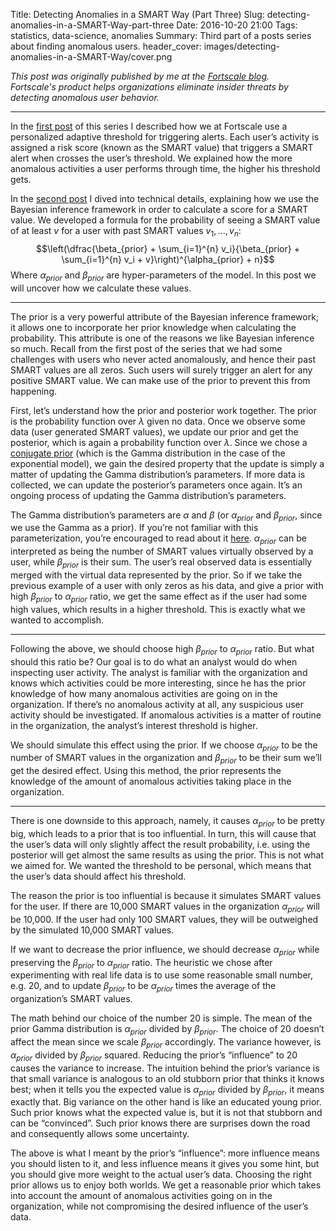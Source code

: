 Title: Detecting Anomalies in a SMART Way (Part Three)
Slug: detecting-anomalies-in-a-SMART-Way-part-three
Date: 2016-10-20 21:00
Tags: statistics, data-science, anomalies
Summary: Third part of a posts series about finding anomalous users.
header_cover: images/detecting-anomalies-in-a-SMART-Way/cover.png

*This post was originally published by me at the [Fortscale blog](https://insider.fortscale.com/detecting-anomalies-in-a-smart-way-part-3).*  
*Fortscale's product helps organizations eliminate insider threats by detecting anomalous user behavior.*

---

In the [first post](detecting-anomalies-in-a-SMART-Way.html) of this series I described how we at Fortscale use a personalized adaptive threshold
for triggering alerts. Each user’s activity is assigned a risk score (known as the SMART value) that triggers a SMART alert when crosses the user’s
threshold. We explained how the more anomalous activities a user performs through time, the higher his threshold gets.


In the [second post](detecting-anomalies-in-a-SMART-Way-part-two.html) I dived into technical details, explaining how we use the Bayesian inference
framework in order to calculate a score for a SMART value. We developed a formula for the probability of seeing a SMART value of at least $v$ for a
user with past SMART values $v_1, ... , v_n$:
$$\left(\dfrac{\beta_{prior} + \sum_{i=1}^{n} v_i}{\beta_{prior} + \sum_{i=1}^{n} v_i + v}\right)^{\alpha_{prior} + n}$$
Where $\alpha_{prior}$ and $\beta_{prior}$ are hyper-parameters of the model. In this post we will uncover how we calculate these values.

---

The prior is a very powerful attribute of the Bayesian inference framework; it allows one to incorporate her prior knowledge when calculating the probability.
This attribute is one of the reasons we like Bayesian inference so much. Recall from the first post of the series that we had some challenges with users who
never acted anomalously, and hence their past SMART values are all zeros. Such users will surely trigger an alert for any positive SMART value. We can make
use of the prior to prevent this from happening.

First, let’s understand how the prior and posterior work together. The prior is the probability function over $\lambda$ given no data. Once we observe some
data (user generated SMART values), we update our prior and get the posterior, which is again a probability function over $\lambda$. Since we chose a
[conjugate prior](https://en.wikipedia.org/wiki/Conjugate_prior) (which is the Gamma distribution in the case of the exponential model), we gain the desired
property that the update is simply a matter of updating the Gamma distribution’s parameters. If more data is collected, we can update the posterior’s
parameters once again. It’s an ongoing process of updating the Gamma distribution’s parameters.

The Gamma distribution’s parameters are $\alpha$ and $\beta$ (or $\alpha_{prior}$ and $\beta_{prior}$, since we use the Gamma as a prior). If you’re
not familiar with this parameterization, you’re encouraged to read about it
[here](https://en.wikipedia.org/wiki/Gamma_distribution#Characterization_using_shape_.CE.B1_and_rate_.CE.B2).
$\alpha_{prior}$ can be interpreted as being the number of SMART values virtually observed by a user, while $\beta_{prior}$ is their sum.
The user’s real observed data is essentially merged with the virtual data represented by the prior. So if we take the previous example of a user
with only zeros as his data, and give a prior with high $\beta_{prior}$ to $\alpha_{prior}$ ratio, we get the same effect as if the user had some
high values, which results in a higher threshold. This is exactly what we wanted to accomplish.

---

Following the above, we should choose high $\beta_{prior}$ to $\alpha_{prior}$ ratio. But what should this ratio be? Our goal is to do what an analyst
would do when inspecting user activity. The analyst is familiar with the organization and knows which activities could be more interesting, since he has
the prior knowledge of how many anomalous activities are going on in the organization. If there’s no anomalous activity at all, any suspicious user
activity should be investigated. If anomalous activities is a matter of routine in the organization, the analyst’s interest threshold is higher.

We should simulate this effect using the prior. If we choose $\alpha_{prior}$ to be the number of SMART values in the organization and $\beta_{prior}$
to be their sum we’ll get the desired effect. Using this method, the prior represents the knowledge of the amount of anomalous activities taking place
in the organization.

---

There is one downside to this approach, namely, it causes $\alpha_{prior}$ to be pretty big, which leads to a prior that is too influential. In turn,
this will cause that the user’s data will only slightly affect the result probability, i.e. using the posterior will get almost the same results as
using the prior. This is not what we aimed for. We wanted the threshold to be personal, which means that the user’s data should affect his threshold.

The reason the prior is too influential is because it simulates SMART values for the user. If there are 10,000 SMART values in the organization
$\alpha_{prior}$ will be 10,000. If the user had only 100 SMART values, they will be outweighed by the simulated 10,000 SMART values.

If we want to decrease the prior influence, we should decrease $\alpha_{prior}$ while preserving the $\beta_{prior}$ to $\alpha_{prior}$ ratio.
The heuristic we chose after experimenting with real life data is to use some reasonable small number, e.g. 20, and to update $\beta_{prior}$ to
be $\alpha_{prior}$ times the average of the organization’s SMART values.

The math behind our choice of the number 20 is simple. The mean of the prior Gamma distribution is $\alpha_{prior}$ divided by $\beta_{prior}$.
The choice of 20 doesn’t affect the mean since we scale $\beta_{prior}$ accordingly. The variance however, is $\alpha_{prior}$ divided by
$\beta_{prior}$ squared. Reducing the prior’s “influence” to 20 causes the variance to increase. The intuition behind the prior’s variance
is that small variance is analogous to an old stubborn prior that thinks it knows best; when it tells you the expected value is $\alpha_{prior}$
divided by $\beta_{prior}$, it means exactly that. Big variance on the other hand is like an educated young prior. Such prior knows what the
expected value is, but it is not that stubborn and can be “convinced”. Such prior knows there are surprises down the road and consequently
allows some uncertainty. 

The above is what I meant by the prior’s “influence”: more influence means you should listen to it, and less influence means it gives you some hint,
but you should give more weight to the actual user’s data. Choosing the right prior allows us to enjoy both worlds. We get a reasonable prior which
takes into account the amount of anomalous activities going on in the organization, while not compromising the desired influence of the user’s data.